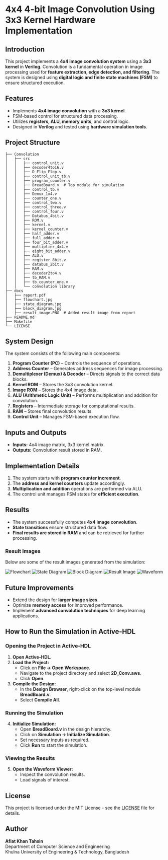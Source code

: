 # 4x4 4-bit Image Convolution Using 3x3 Kernel Hardware Implementation

## Introduction
This project implements a **4x4 image convolution system** using a **3x3 kernel** in **Verilog**. Convolution is a fundamental operation in image processing used for **feature extraction, edge detection, and filtering**. The system is designed using **digital logic and finite state machines (FSM)** to ensure structured execution.

## Features
- Implements **4x4 image convolution** with a **3x3 kernel**.
- FSM-based control for structured data processing.
- Utilizes **registers, ALU, memory units**, and control logic.
- Designed in **Verilog** and tested using **hardware simulation tools**.

## Project Structure
```
├── Convolution
│   ├── src
│   │   ├── control_unit.v
│   │   ├── decoder4to16.v
│   │   ├── D_Flip_Flop.v
│   │   ├── control_unit_tb.v
│   │   ├── program_counter.v
│   │   ├── BreadBoard.v  # Top module for simulation
│   │   ├── control_tb.v
│   │   ├── Demux_1x4.v
│   │   ├── counter_one.v
│   │   ├── control_two.v
│   │   ├── control_three.v
│   │   ├── control_four.v
│   │   ├── Databus_4bit.v
│   │   ├── ROM.v
│   │   ├── kernel.v
│   │   ├── kernel_counter.v
│   │   ├── half_adder.v
│   │   ├── full_adder.v
│   │   ├── four_bit_adder.v
│   │   ├── multiplier_4x4.v
│   │   ├── eight_bit_adder.v
│   │   ├── ALU.v
│   │   ├── register_8bit.v
│   │   ├── databus_2bit.v
│   │   ├── RAM.v
│   │   ├── decoder2to4.v
│   │   ├── tb_RAM.v
│   │   ├── tb_counter_one.v
│   │   └── convolution library
├── docs
│   ├── report.pdf
│   ├── flowchart.jpg
│   ├── state_diagram.jpg
│   ├── block_diagram.jpg
│   ├── result_image.PNG  # Added result image from report
├── README.md
├── Makefile
└── LICENSE
```

## System Design
The system consists of the following main components:
1. **Program Counter (PC)** – Controls the sequence of operations.
2. **Address Counter** – Generates address sequences for image processing.
3. **Demultiplexer (Demux) & Decoder** – Directs signals to the correct data blocks.
4. **Kernel ROM** – Stores the 3x3 convolution kernel.
5. **Image ROM** – Stores the 4x4 image data.
6. **ALU (Arithmetic Logic Unit)** – Performs multiplication and addition for convolution.
7. **Registers** – Intermediate storage for computational results.
8. **RAM** – Stores final convolution results.
9. **Control Unit** – Manages FSM-based execution flow.

## Inputs and Outputs
- **Inputs:** 4x4 image matrix, 3x3 kernel matrix.
- **Outputs:** Convolution result stored in RAM.

## Implementation Details
1. The system starts with **program counter increment**.
2. The **address and kernel counters** update accordingly.
3. **Multiplication and addition** operations are performed via ALU.
4. The control unit manages FSM states for **efficient execution**.

## Results
- The system successfully computes **4x4 image convolution**.
- **State transitions** ensure structured data flow.
- **Final results are stored in RAM** and can be retrieved for further processing.

### Result Images
Below are some of the result images generated from the simulation:

![Flowchart](docs/flowchart.jpg)
![State Diagram](docs/state_diagram.jpg)
![Block Diagram](docs/block_diagram.jpg)
![Result Image](docs/result_image.PNG)
![Waveform](docs/waveform.PNG)

## Future Improvements
- Extend the design for **larger image sizes**.
- Optimize **memory access** for improved performance.
- Implement **advanced convolution techniques** for deep learning applications.

## How to Run the Simulation in Active-HDL
### **Opening the Project in Active-HDL**
1. **Open Active-HDL.**
2. **Load the Project:**
   - Click on **File → Open Workspace**.
   - Navigate to the project directory and select **2D_Conv.aws**.
   - Click **Open**.
3. **Compile the Design:**
   - In the **Design Browser**, right-click on the top-level module **BreadBoard.v**.
   - Select **Compile All**.

### **Running the Simulation**
4. **Initialize Simulation:**
   - Open **BreadBoard.v** in the design hierarchy.
   - Click on **Simulation → Initialize Simulation**.
   - Set necessary inputs as required.
   - Click **Run** to start the simulation.

### **Viewing the Results**
5. **Open the Waveform Viewer:**
   - Inspect the convolution results.
   - Load signals of interest.

## License
This project is licensed under the MIT License - see the [LICENSE](LICENSE) file for details.

## Author
**Afiat Khan Tahsin**  
Department of Computer Science and Engineering  
Khulna University of Engineering & Technology, Bangladesh

